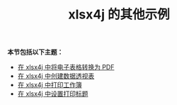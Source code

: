 ﻿---
title: xlsx4j 的其他示例
type: docs
weight: 20
url: /zh/java/miscellaneous-examples-for-xlsx4j/
---
**本节包括以下主题：**
- [在 xlsx4j 中将电子表格转换为 PDF](/cells/zh/java/convert-spreadsheet-to-pdf-in-xlsx4j/)
- [在 xlsx4j 中创建数据透视表](/cells/zh/java/create-pivot-table-in-xlsx4j/)
- [在 xlsx4j 中打印工作簿](/cells/zh/java/printing-workbooks-in-xlsx4j/)
- [在 xlsx4j 中设置打印标题](/cells/zh/java/set-print-titles-in-xlsx4j/)
